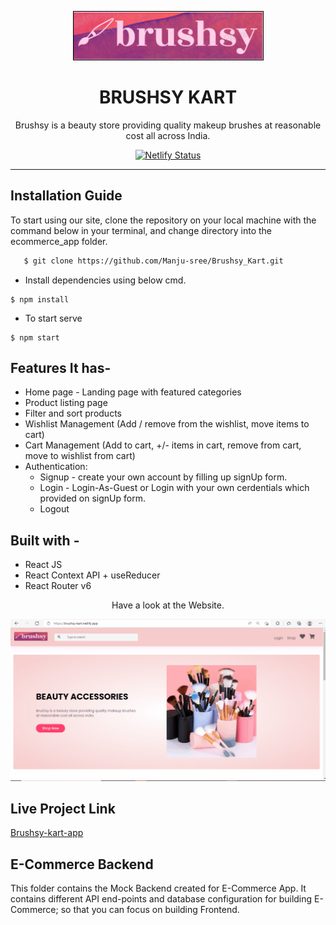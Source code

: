 <div align="center">

![Brushsy-kart-logo gif](/public/assets/images/nav_icons/nav-logo.png)

# BRUSHSY KART

Brushsy is a beauty store providing quality makeup brushes at reasonable cost all across India.

[![Netlify Status](https://api.netlify.com/api/v1/badges/cfb3dd3e-834f-46d8-9243-6dfe45980231/deploy-status)](https://app.netlify.com/sites/brushsy-kart/deploys)

</div>

---

## Installation Guide

To start using our site, clone the repository on your local machine with the command below in your terminal, and change directory into the ecommerce_app folder.

```html
   $ git clone https://github.com/Manju-sree/Brushsy_Kart.git
```   

- Install dependencies using below cmd.

```
$ npm install
``` 

- To start serve

```
$ npm start
``` 

## **Features It has-**

- Home page - Landing page with featured categories
- Product listing page
- Filter and sort products
- Wishlist Management (Add / remove from the wishlist, move items to cart)
- Cart Management (Add to cart, +/- items in cart, remove from cart, move to wishlist from cart)
- Authentication:
  - Signup - create your own account by filling up signUp form.
  - Login - Login-As-Guest or Login with your own cerdentials which provided on signUp form.
  - Logout

## **Built with -**

- React JS
- React Context API + useReducer
- React Router v6


<div align="center">

Have a look at the Website.

</div>

![Brushsy-kart gif](/public/assets/gifs/Brushsy_kart_demo.gif)

## **Live Project Link**
[Brushsy-kart-app](https://brushsy-kart.netlify.app)


## E-Commerce Backend

This folder contains the Mock Backend created for E-Commerce App. It contains different API end-points and database configuration for building E-Commerce; so that you can focus on building Frontend.
